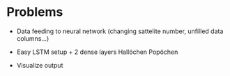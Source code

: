 # Problems

- Data feeding to neural network (changing sattelite number, unfilled data columns...)

- Easy LSTM setup + 2 dense layers
Hallöchen Popöchen
- Visualize output